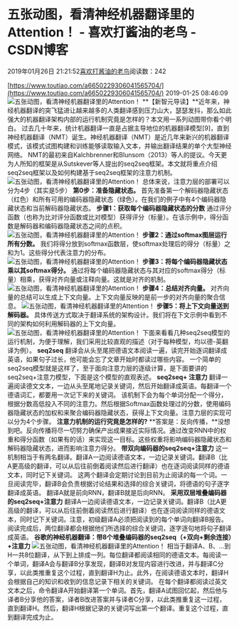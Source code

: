 
# 五张动图，看清神经机器翻译里的Attention！ - 喜欢打酱油的老鸟 - CSDN博客


2019年01月26日 21:21:52[喜欢打酱油的老鸟](https://me.csdn.net/weixin_42137700)阅读数：242


[https://www.toutiao.com/a6650229306041565704/](https://www.toutiao.com/a6650229306041565704/)
2019-01-25 08:46:09
![五张动图，看清神经机器翻译里的Attention！](http://p3.pstatp.com/large/pgc-image/e625a621e0164f91ab38a17ac5288c48)
**【新智元导读】**近年来，神经机器翻译的突飞猛进让越来越多的人类翻译感到压力山大，瑟瑟发抖，那么如此强大的机器翻译架构内部的运行机制究竟是怎样的？本文用一系列动图带你看个明白。
过去几十年来，统计机器翻译一直是占据主导地位的机器翻译模型[9]，直到神经机器翻译（NMT）诞生。神经机器翻译（NMT）是近几年来新兴的机器翻译模式，该模式试图构建和训练能够读取输入文本，并输出翻译结果的单个大型神经网络。
NMT的最初来自Kalchbrenner和Blunsom（2013）等人的提议。今天更为人所知的框架是从Sutskever等人提出的seq2seq框架。本文就将重点介绍seq2seq框架以及如何构建基于seq2seq框架的注意力机制。
![五张动图，看清神经机器翻译里的Attention！](http://p1.pstatp.com/large/pgc-image/3ef28801b1d74da39690b72b856128d7)
总体来说，注意力层的部署可以分为4步（其实是5步）
**第0步：准备隐藏状态。**
首先准备第一个解码器隐藏状态（红色）和所有可用的编码器隐藏状态（绿色）。在我们的例子中有4个编码器隐藏状态和当前解码器隐藏状态。
**步骤1：获取每个编码器隐藏状态的分数**
通过评分函数（也称为比对评分函数或比对模型）获得评分（标量）。在该示例中，得分函数是解码器和编码器隐藏状态之间的点积。
![五张动图，看清神经机器翻译里的Attention！](http://p3.pstatp.com/large/pgc-image/4757606fcefb41d38034e5a6c2716f97)
**步骤2：通过softmax图层运行所有分数。**
我们将得分放到softmax函数层，使softmax处理后的得分（标量）之和为1。这些得分代表注意力的分布。
![五张动图，看清神经机器翻译里的Attention！](http://p1.pstatp.com/large/pgc-image/1927e446fff04a3e825791b4a6c6747f)
**步骤3：将每个编码器隐藏状态乘以其softmax得分。**
通过将每个编码器隐藏状态与其对应的softmax得分（标量）相乘，获得对齐向量或注释向量。这就是对齐的机制。
![五张动图，看清神经机器翻译里的Attention！](http://p1.pstatp.com/large/pgc-image/4e78fcff0469455baee281a070515dd3)
**步骤4：总结对齐向量。**
对齐向量的总结可以生成上下文向量。上下文向量反映的是前一步的对齐向量的聚合信息。
![五张动图，看清神经机器翻译里的Attention！](http://p1.pstatp.com/large/pgc-image/368c24598eae482bbed82d7538bd074c)
**步骤5：将上下文向量送到解码器。**
具体传送方式取决于翻译系统的架构设计。我们将在下文示例中看到不同的架构如何利用解码器的上下文向量。
![五张动图，看清神经机器翻译里的Attention！](http://p1.pstatp.com/large/pgc-image/f5dbcb3b10894741bf2226f4dc0ecbe9)
下面来看看几种seq2seq模型的运行机制，为便于理解，我们采用比较直观的描述（对于每种模型，均以德-英翻译为例）。
**seq2seq**
翻译会从头至尾把德语文本阅读一遍，读完开始逐词翻译成英语，如果句子过长，他可能会忘了文章开始时都读过哪些内容。
一个简单的seq2seq模型就是这样了，至于面向注意力层的逐级计算，是下面要讲的seq2seq+注意力模型，下面是这个模型的直观表述。
**seq2seq+ 注意力**
翻译一遍阅读德文文本，一边从头至尾地记录关键词，然后开始翻译成英语。每翻译一个德语词汇，都要用一次记下来的关键词。
该机制下会为每个单词分配一个得分，根据分数高低投入不同的注意力。然后根据Softmax函数处理过的分数，使用编码器隐藏状态的加权和来聚合编码器隐藏状态，获得上下文向量。注意力层的实现可以分为4个步骤。
**注意力机制的运行究竟是怎样的?**
**答案是：反向传播，**没想到吧。反向传播将尽一切努力确保产出成果接近实际情况。通过改变RNN中的权重和得分函数（如果有的话）来实现这一目标。这些权重将影响编码器隐藏状态和解码器隐藏状态，进而影响注意力得分。
**带双向编码器的seq2seq+注意力**
这一机制相当于有两名翻译。翻译A一边阅读德语文本，一边记录关键词。翻译B（比A更高级的翻译，可以从后往前倒着阅读然后进行翻译）也在逐词阅读同样的德语文本，同时记下关键词。
这两个翻译会定期讨论到目前为止阅读的每一个词。一旦阅读完毕，翻译B会负责根据讨论结果和选择的综合关键词，将德语的句子逐字翻译成英语。
翻译A就是前向RNN，翻译B就是后向RNN。
**采用双层堆叠编码器的seq2seq+注意力**
翻译A一边阅读德语文本，一边记录关键词。翻译B（比A更高级的翻译，可以从后往前倒着阅读然后进行翻译）也在逐词阅读同样的德语文本，同时记下关键词。注意，初级翻译A必须把阅读到的每个单词向翻译B报告。阅读完成后，两位翻译都会根据他们所选择的综合关键词，逐字逐句地将句子翻译成英语。
**谷歌的神经机器翻译：带8个堆叠编码器的seq2seq（+双向+剩余连接）+注意力**
![五张动图，看清神经机器翻译里的Attention！](http://p3.pstatp.com/large/pgc-image/9f8ca491208446d383b8008c5080c6c4)
相当于翻译A、B、...到H一共8位翻译，从下到上排成一列。每位翻译都阅读相同的德语文本。每阅读一个单词，翻译A会与翻译B分享发现，翻译B对发现内容进行改进，并与翻译C分享，以此类推重复这个过程，直到翻译H为止。此外，在阅读德语文本时，翻译H会根据自己的知识和收到的信息记录下相关的关键词。
在每个翻译都阅读过英文文本之后，命令翻译A开始翻译第一个单词。首先，翻译A试图回忆起，然后他与译者B分享他的答案，译者B改进答案并与译者C分享，以此类推重复这一过程，直到翻译H。然后，翻译H根据记录的关键词写出第一个翻译。重复这个过程，直到翻译完成为止。


